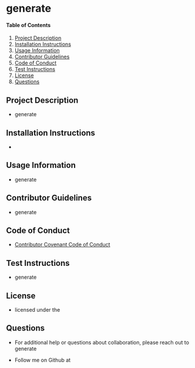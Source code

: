 # generate
    
#### Table of Contents
1. [Project Description](#project-description)
2. [Installation Instructions](#installation-instructions)
3. [Usage Information](#usage-information)
4. [Contributor Guidelines](#contributor-guidelines)
5. [Code of Conduct](#code-of-conduct)
6. [Test Instructions](#test-instructions)
7. [License](#license)
8. [Questions](#questions)


## Project Description
* generate

## Installation Instructions
* 

## Usage Information
* generate

## Contributor Guidelines
* generate

## Code of Conduct
* [Contributor Covenant Code of Conduct](https://www.contributor-covenant.org/version/2/0/code_of_conduct/code_of_conduct.md)

## Test Instructions
* generate

## License
* licensed under the 

## Questions
* For additional help or questions about collaboration, please reach out to generate

* Follow me on Github at [](http://github.com/)